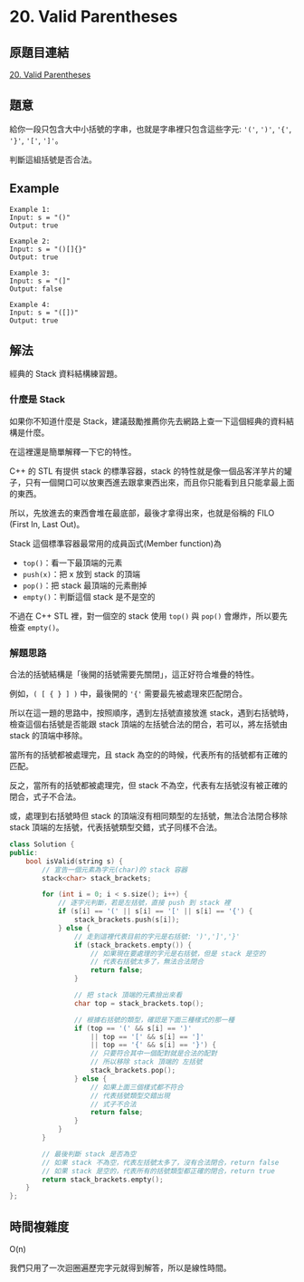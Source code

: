 # 20. Valid Parentheses

## 原題目連結
[20. Valid Parentheses](https://leetcode.com/problems/valid-parentheses/description/)

## 題意
給你一段只包含大中小括號的字串，也就是字串裡只包含這些字元: `'('`, `')'`, `'{'`, `'}'`, `'['`, `']'`。

判斷這組括號是否合法。


## Example
```
Example 1:
Input: s = "()"
Output: true

Example 2:
Input: s = "()[]{}"
Output: true

Example 3:
Input: s = "(]"
Output: false

Example 4:
Input: s = "([])"
Output: true
```

## 解法
經典的 Stack 資料結構練習題。

### 什麼是 Stack
如果你不知道什麼是 Stack，建議鼓勵推薦你先去網路上查一下這個經典的資料結構是什麼。

在這裡還是簡單解釋一下它的特性。

C++ 的 STL 有提供 stack 的標準容器，stack 的特性就是像一個品客洋芋片的罐子，只有一個開口可以放東西進去跟拿東西出來，而且你只能看到且只能拿最上面的東西。

所以，先放進去的東西會堆在最底部，最後才拿得出來，也就是俗稱的 FILO (First In, Last Out)。

Stack 這個標準容器最常用的成員函式(Member function)為
* `top()`：看一下最頂端的元素
* `push(x)`：把 x 放到 stack 的頂端
* `pop()`：把 stack 最頂端的元素刪掉
* `empty()`：判斷這個 stack 是不是空的

不過在 C++ STL 裡，對一個空的 stack 使用 `top()` 與 `pop()` 會爆炸，所以要先檢查 `empty()`。

### 解題思路
合法的括號結構是「後開的括號需要先關閉」，這正好符合堆疊的特性。

例如，`( [ { } ] )` 中，最後開的 `'{'` 需要最先被處理來匹配閉合。

所以在這一題的思路中，按照順序，遇到左括號直接放進 stack，遇到右括號時，檢查這個右括號是否能跟 stack 頂端的左括號合法的閉合，若可以，將左括號由 stack 的頂端中移除。

當所有的括號都被處理完，且 stack 為空的的時候，代表所有的括號都有正確的匹配。

反之，當所有的括號都被處理完，但 stack 不為空，代表有左括號沒有被正確的閉合，式子不合法。

或，處理到右括號時但 stack 的頂端沒有相同類型的左括號，無法合法閉合移除 stack 頂端的左括號，代表括號類型交錯，式子同樣不合法。

```c++
class Solution {
public:
    bool isValid(string s) {
        // 宣告一個元素為字元(char)的 stack 容器
        stack<char> stack_brackets;

        for (int i = 0; i < s.size(); i++) {
            // 逐字元判斷，若是左括號，直接 push 到 stack 裡
            if (s[i] == '(' || s[i] == '[' || s[i] == '{') {
                stack_brackets.push(s[i]);
            } else {
                // 走到這裡代表目前的字元是右括號: ')',']','}'
                if (stack_brackets.empty()) {
                    // 如果現在要處理的字元是右括號，但是 stack 是空的
                    // 代表右括號太多了，無法合法閉合
                    return false;
                }

                // 把 stack 頂端的元素撿出來看
                char top = stack_brackets.top();

                // 根據右括號的類型，確認是下面三種樣式的那一種
                if (top == '(' && s[i] == ')'
                    || top == '[' && s[i] == ']'
                    || top == '{' && s[i] == '}') {
                    // 只要符合其中一個配對就是合法的配對
                    // 所以移除 stack 頂端的 左括號
                    stack_brackets.pop();
                } else {
                    // 如果上面三個樣式都不符合
                    // 代表括號類型交錯出現
                    // 式子不合法
                    return false;
                }
            }
        }

        // 最後判斷 stack 是否為空
        // 如果 stack 不為空，代表左括號太多了，沒有合法閉合，return false
        // 如果 stack 是空的，代表所有的括號類型都正確的閉合，return true
        return stack_brackets.empty();
    }
};
```

## 時間複雜度
O(n)

我們只用了一次迴圈遍歷完字元就得到解答，所以是線性時間。